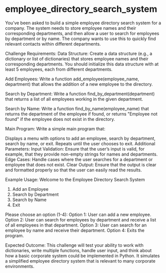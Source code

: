 # employee_directory_search_system
You’ve been asked to build a simple employee directory search system for a company. The system needs to store employee names and their corresponding departments, and then allow a user to search for employees by department or by name. The company wants to use this to quickly find relevant contacts within different departments.

Challenge Requirements:
Data Structure:
Create a data structure (e.g., a dictionary or list of dictionaries) that stores employee names and their corresponding departments. You should initialize this data structure with at least 5 employees, each from different departments.

Add Employees:
Write a function add_employee(employee_name, department) that allows the addition of a new employee to the directory.

Search by Department:
Write a function find_by_department(department) that returns a list of all employees working in the given department.

Search by Name:
Write a function find_by_name(employee_name) that returns the department of the employee if found, or returns "Employee not found" if the employee does not exist in the directory.

Main Program:
Write a simple main program that:

Displays a menu with options to add an employee, search by department, search by name, or exit.
Repeats until the user chooses to exit.
Additional Parameters:
Input Validation: Ensure that the user’s input is valid, for example, that they provide non-empty strings for names and departments.
Edge Cases: Handle cases where the user searches for a department or employee that does not exist.
Clear Output: Ensure that the output is clear and formatted properly so that the user can easily read the results.

Example Usage:
Welcome to the Employee Directory Search System

1. Add an Employee
2. Search by Department
3. Search by Name
4. Exit

Please choose an option (1-4):
Option 1: User can add a new employee.
Option 2: User can search for employees by department and receive a list of all employees in that department.
Option 3: User can search for an employee by name and receive their department.
Option 4: Exits the program.

Expected Outcome:
This challenge will test your ability to work with dictionaries, write multiple functions, handle user input, and think about how a basic corporate system could be implemented in Python. It simulates a simplified employee directory system that is relevant to many corporate environments.